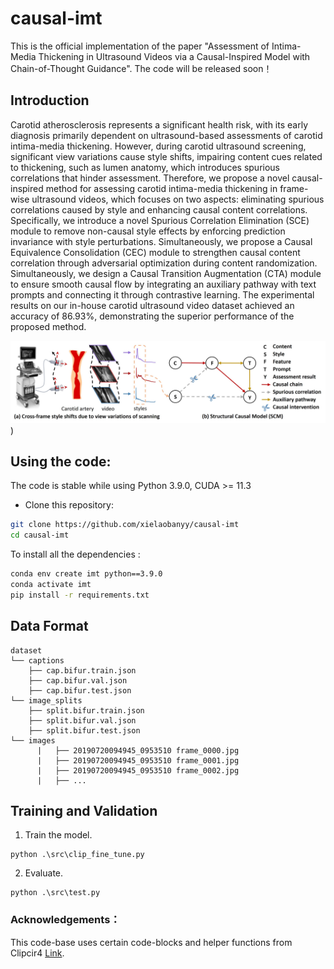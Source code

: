 # causal-imt
This is the official implementation of the paper "Assessment of Intima-Media Thickening in Ultrasound Videos via a Causal-Inspired Model with Chain-of-Thought Guidance". The code will be released soon！

## Introduction

Carotid atherosclerosis represents a significant health risk, with its early diagnosis primarily dependent on ultrasound-based assessments of carotid intima-media thickening. However, during carotid ultrasound screening, significant view variations cause style shifts, impairing content cues related to thickening, such as lumen anatomy, which introduces spurious correlations that hinder assessment. Therefore, we propose a novel causal-inspired method for assessing carotid intima-media thickening in frame-wise ultrasound videos, which focuses on two aspects: eliminating spurious correlations caused by style and enhancing causal content correlations. Specifically, we introduce a novel Spurious Correlation Elimination (SCE) module to remove non-causal style effects by enforcing prediction invariance with style perturbations. Simultaneously, we propose a Causal Equivalence Consolidation (CEC) module to strengthen causal content correlation through adversarial optimization during content randomization. Simultaneously, we design a Causal Transition Augmentation (CTA) module to ensure smooth causal flow by integrating an auxiliary pathway with text prompts and connecting it through contrastive learning. The experimental results on our in-house carotid ultrasound video dataset achieved an accuracy of 86.93\%, demonstrating the superior performance of the proposed method.

![image](https://github.com/xielaobanyy/causal-imt/blob/main/models/fig1-new.jpg))


## Using the code:

The code is stable while using Python 3.9.0, CUDA >= 11.3

- Clone this repository:
```bash
git clone https://github.com/xielaobanyy/causal-imt
cd causal-imt
```

To install all the dependencies :

```bash
conda env create imt python==3.9.0
conda activate imt
pip install -r requirements.txt
```
## Data Format

```
dataset
└── captions
    ├── cap.bifur.train.json
    ├── cap.bifur.val.json
    ├── cap.bifur.test.json
└── image_splits
    ├── split.bifur.train.json
    ├── split.bifur.val.json
    ├── split.bifur.test.json
└── images
      |   ├── 20190720094945_0953510 frame_0000.jpg
      |   ├── 20190720094945_0953510 frame_0001.jpg
      |   ├── 20190720094945_0953510 frame_0002.jpg
      |   ├── ...
```

## Training and Validation

1. Train the model.
```
python .\src\clip_fine_tune.py
```
2. Evaluate.
```
python .\src\test.py   
```

### Acknowledgements：
This code-base uses certain code-blocks and helper functions from Clipcir4 [Link](https://github.com/ABaldrati/CLIP4Cir).

